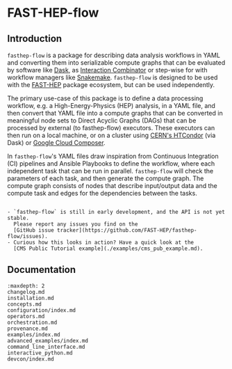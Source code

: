 # FAST-HEP-flow

## Introduction

`fasthep-flow` is a package for describing data analysis workflows in YAML and
converting them into serializable compute graphs that can be evaluated by
software like [Dask](https://www.dask.org/), as
[Interaction Combinator](https://www.semanticscholar.org/paper/Interaction-Combinators-Lafont/6cfe09aa6e5da6ce98077b7a048cb1badd78cc76)
or step-wise for with workflow managers like
[Snakemake](https://snakemake.readthedocs.io/en/stable/). `fasthep-flow` is
designed to be used with the [FAST-HEP](https://fast-hep.github.io/) package
ecosystem, but can be used independently.

The primary use-case of this package is to define a data processing workflow,
e.g. a High-Energy-Physics (HEP) analysis, in a YAML file, and then convert that
YAML file into a compute graphs that can be converted in meaningful node sets to
Direct Acyclic Graphs (DAGs) that can be processed by external (to fasthep-flow)
executors. These executors can then run on a local machine, or on a cluster
using [CERN's HTCondor](https://batchdocs.web.cern.ch/local/submit.html) (via
Dask) or [Google Cloud Composer](https://cloud.google.com/composer).

In `fasthep-flow`'s YAML files draw inspiration from Continuous Integration (CI)
pipelines and Ansible Playbooks to define the workflow, where each independent
task that can be run in parallel. `fasthep-flow` will check the parameters of
each task, and then generate the compute graph. The compute graph consists of
nodes that describe input/output data and the compute task and edges for the
dependencies between the tasks.

```{tip}

- `fasthep-flow` is still in early development, and the API is not yet stable.
  Please report any issues you find on the
  [GitHub issue tracker](https://github.com/FAST-HEP/fasthep-flow/issues).
- Curious how this looks in action? Have a quick look at the
  [CMS Public Tutorial example](./examples/cms_pub_example.md).

```

## Documentation

```{toctree}
:maxdepth: 2
changelog.md
installation.md
concepts.md
configuration/index.md
operators.md
orchestration.md
provenance.md
examples/index.md
advanced_examples/index.md
command_line_interface.md
interactive_python.md
devcon/index.md
```
